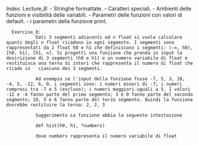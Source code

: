 Index:
       Lecture_8:
                 - Stringhe formattate.
                 - Caratteri speciali.
                 - Ambienti delle funzioni e visibilità delle variabili.
                 - Parametri delle funzioni con valori di default.
                 - i parametri della funzione print.

      Exercise_8:
               Dati 3 segmenti adiacenti ed n float si vuole calcolare quanti degli n float ricadono in ogni segmento. I segmenti sono rappresentati da 2 float h0 e h1 che definiscono i segmenti: (-∞, h0), [h0, h1), [h1, ∞]. Si progetti una funzione che prenda in input la descrizione di 3 segmenti (h0 e h1) e un numero variabile di float e restituisca una terna di interi che rappresenta il numero di float che ricade in   ciascuno dei 3 segmenti.

               Ad esempio se l'input della funzione fosse -7, 5, 3, 10, -4, 5, -12, 6, 0, i segmenti sono: i numeri minori di -7; i numeri compresi tra -7 e 5 (escluso); i numeri maggiori-uguali a 5. I valori -12 e -4 fanno parte del primo segmento; 3 e 0 fanno parte del secondo segmento; 10, 5 e 6 fanno parte del terzo segmento. Quindi la funzione dovrebbe restituire la terna: 2, 2, 3

               Suggerimento La funzione abbia la seguente intestazione

               def hist(h0, h1, *numbers)

               dove numbers rappresenta il numero variabile di float
